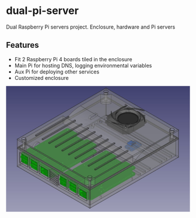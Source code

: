 # dual-pi-server
Dual Raspberry Pi servers project. Enclosure, hardware and Pi servers 

## Features
- Fit 2 Raspberry Pi 4 boards tiled in the enclosure
- Main Pi for hosting DNS, logging environmental variables
- Aux Pi for deploying other services
- Customized enclosure

![Renderings](./img/dual_rpi_rendering.jpg)